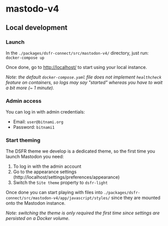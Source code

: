 # mastodo-v4

## Local development

### Launch

In the `./packages/dsfr-connect/src/mastodon-v4/` directory, just run:
`docker-compose up`

Once done, go to [http://localhost/](http://localhost/) to start using your local instance.

_Note: the default `docker-compose.yaml` file does not implement `healthcheck` feature on containers, so logs may say "started" whereas you have to wait a bit more (~ 1 minute)._

### Admin access

You can log in with admin credentials:

- Email: `user@bitnami.org`
- Password: `bitnami1`

### Start theming

The DSFR theme we develop is a dedicated theme, so the first time you launch Mastodon you need:

1. To log in with the admin account
2. Go to the appearance settings (http://localhost/settings/preferences/appearance)
3. Switch the `Site theme` property to `dsfr-light`

Once done you can start playing with files into `./packages/dsfr-connect/src/mastodon-v4/app/javascript/styles/` since they are mounted onto the Mastodon instance.

_Note: switching the theme is only required the first time since settings are persisted on a Docker volume._
